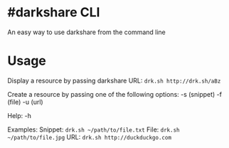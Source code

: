 # #darkshare CLI

An easy way to use darkshare from the command line

# Usage
Display a resource by passing darkshare URL:
    `drk.sh http://drk.sh/aBz`

Create a resource by passing one of the following options:
    -s (snippet) -f (file) -u (url)

Help:
    -h

Examples:
Snippet:
    `drk.sh ~/path/to/file.txt`
File:
    `drk.sh ~/path/to/file.jpg`
URL:
    `drk.sh http://duckduckgo.com`
